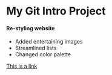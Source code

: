 # My Git Intro Project

#### Re-styling website

* Added entertaining images
* Streamlined lists
* Changed color palette

[This is a link](http://github.com)